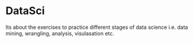 # DataSci
Its about the exercises to practice different stages of data science i.e. data mining, wrangling, analysis, visulasation etc.
